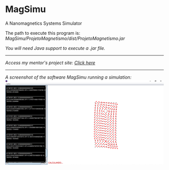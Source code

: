 # MagSimu
<p>A Nanomagnetics Systems Simulator</p>
<p>The path to execute this program is: <em>MagSimu/ProjetoMagnetismo/dist/ProjetoMagnetismo.jar <em> </p>
<p>You will need Java support to execute a .jar file. </p>
 <hr>
 <p>Access my mentor's project site: <a href="https://www.escavador.com/sobre/7180600/ana-lucia-dantas">Click here</a></p>
 <hr>

A screenshot of the software MagSimu running a simulation:
<img src="https://github.com/rodrigols-10/MagSimu/blob/main/2017-10-17%20(28).png?raw=true" alt="MagSimu runnning a simulation">
